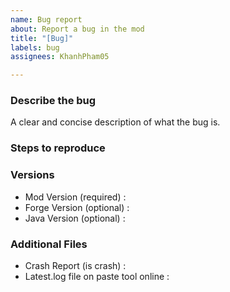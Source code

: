 ```yaml
---
name: Bug report
about: Report a bug in the mod
title: "[Bug]"
labels: bug
assignees: KhanhPham05

---
```


### Describe the bug
A clear and concise description of what the bug is.

### Steps to reproduce

### Versions
- Mod Version (required) : 
- Forge Version (optional) :
- Java Version (optional) :

### Additional Files
- Crash Report (is crash) :
- Latest.log file on paste tool online :
